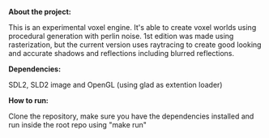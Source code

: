 **About the project:** 

This is an experimental voxel engine. It's able to create voxel worlds using procedural generation with perlin noise. 1st edition was made using rasterization, 
but the current version uses raytracing to create good looking and accurate shadows and reflections including blurred reflections.

**Dependencies:**

SDL2, SLD2 image and OpenGL (using glad as extention loader)

**How to run:**

Clone the repository, make sure you have the dependencies installed and run inside the root repo using "make run"
